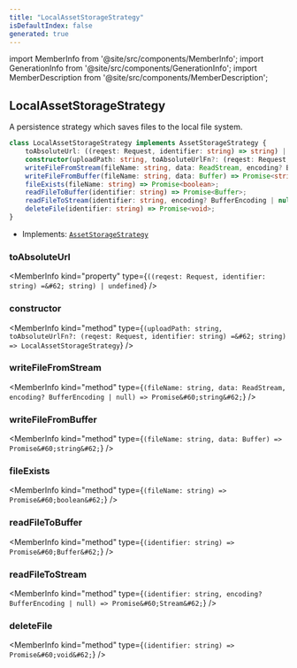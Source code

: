 ```yaml
---
title: "LocalAssetStorageStrategy"
isDefaultIndex: false
generated: true
---
```

<!-- This file was generated from the Vendure source. Do not modify. Instead, re-run the "docs:build" script -->
import MemberInfo from '@site/src/components/MemberInfo';
import GenerationInfo from '@site/src/components/GenerationInfo';
import MemberDescription from '@site/src/components/MemberDescription';


## LocalAssetStorageStrategy

<GenerationInfo sourceFile="packages/asset-server-plugin/src/config/local-asset-storage-strategy.ts" sourceLine="15" packageName="@vendure/asset-server-plugin" />

A persistence strategy which saves files to the local file system.

```ts title="Signature"
class LocalAssetStorageStrategy implements AssetStorageStrategy {
    toAbsoluteUrl: ((reqest: Request, identifier: string) => string) | undefined;
    constructor(uploadPath: string, toAbsoluteUrlFn?: (reqest: Request, identifier: string) => string)
    writeFileFromStream(fileName: string, data: ReadStream, encoding? BufferEncoding | null) => Promise<string>;
    writeFileFromBuffer(fileName: string, data: Buffer) => Promise<string>;
    fileExists(fileName: string) => Promise<boolean>;
    readFileToBuffer(identifier: string) => Promise<Buffer>;
    readFileToStream(identifier: string, encoding? BufferEncoding | null) => Promise<Stream>;
    deleteFile(identifier: string) => Promise<void>;
}
```
* Implements: <code><a href='/reference/typescript-api/assets/asset-storage-strategy#assetstoragestrategy'>AssetStorageStrategy</a></code>



<div className="members-wrapper">

### toAbsoluteUrl

<MemberInfo kind="property" type={`((reqest: Request, identifier: string) =&#62; string) | undefined`}   />


### constructor

<MemberInfo kind="method" type={`(uploadPath: string, toAbsoluteUrlFn?: (reqest: Request, identifier: string) =&#62; string) => LocalAssetStorageStrategy`}   />


### writeFileFromStream

<MemberInfo kind="method" type={`(fileName: string, data: ReadStream, encoding? BufferEncoding | null) => Promise&#60;string&#62;`}   />


### writeFileFromBuffer

<MemberInfo kind="method" type={`(fileName: string, data: Buffer) => Promise&#60;string&#62;`}   />


### fileExists

<MemberInfo kind="method" type={`(fileName: string) => Promise&#60;boolean&#62;`}   />


### readFileToBuffer

<MemberInfo kind="method" type={`(identifier: string) => Promise&#60;Buffer&#62;`}   />


### readFileToStream

<MemberInfo kind="method" type={`(identifier: string, encoding? BufferEncoding | null) => Promise&#60;Stream&#62;`}   />


### deleteFile

<MemberInfo kind="method" type={`(identifier: string) => Promise&#60;void&#62;`}   />




</div>

